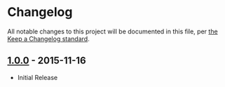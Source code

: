 # Changelog

All notable changes to this project will be documented in this file, per [the Keep a Changelog standard](http://keepachangelog.com/).

## [1.0.0] - 2015-11-16
- Initial Release

[1.0.0]: https://plugins.trac.wordpress.org/changeset/1287245/eight-day-week-print-workflow

